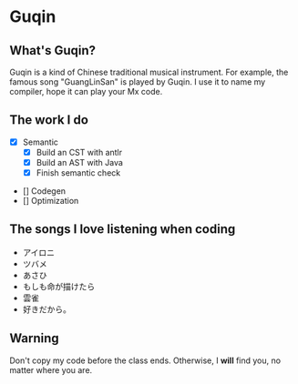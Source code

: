 # Guqin

## What's Guqin?

Guqin is a kind of Chinese traditional musical instrument. For example, the famous song "GuangLinSan" is played by Guqin. I use it to name my compiler, hope it can play your Mx code.

## The work I do

- [x] Semantic
  - [x] Build an CST with antlr
  - [x] Build an AST with Java
  - [x] Finish semantic check
- [] Codegen
- [] Optimization

## The songs I love listening when coding

- アイロニ
- ツバメ
- あさひ
- もしも命が描けたら
- 雲雀
- 好きだから。

## Warning

Don't copy my code before the class ends. Otherwise, I **will** find you, no matter where you are.

